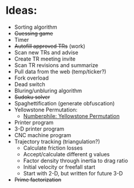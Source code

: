 # Ideas:

* Sorting algorithm
* ~~Guessing game~~
* Timer
* ~~Autofill approved TRs~~ (work)
* Scan new TRs and advise
* Create TR meeting invite
* Scan TR revisions and summarize
* Pull data from the web (temp/ticker?)
* Fork overload
* Dead switch
* Bluring/unbluring algorithm
* ~~Sudoku solver~~
* Spaghettification (generate obfuscation)
* Yellowstone Permutation:
  * [Numberphile: Yellowstone Permutation](https://www.youtube.com/watch?v=DUaqiM1bGX4)
* Printer program
* 3-D printer program
* CNC machine program
* Trajectory tracking (triangulation?)
  * Calculate friction losses
  * Accept/calculate different g values
  * Factor density through inertia to drag ratio
  * Initial velocity or freefall start
  * Start with 2-D, but written for future 3-D
* ~~Prime factorization~~
